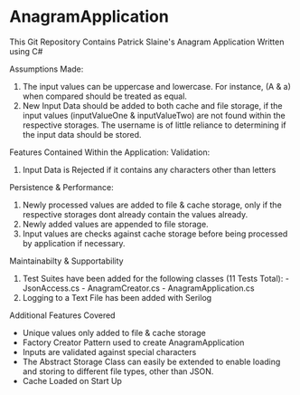 # AnagramApplication

This Git Repository Contains Patrick Slaine's Anagram Application
Written using C#

Assumptions Made:
1. The input values can be uppercase and lowercase. For instance, (A & a) when compared should be treated as equal.
2. New Input Data should be added to both cache and file storage, if the input values (inputValueOne & inputValueTwo) are not found within the respective storages. The username is of little reliance to determining if the input data should be stored.


Features Contained Within the Application:
  Validation:
  1. Input Data is Rejected if it contains any characters other than letters
 
  Persistence & Performance:
  1. Newly processed values are added to file & cache storage, only if the respective storages dont already contain the values already.
  2. Newly added values are appended to file storage.
  3. Input values are checks against cache storage before being processed by application if necessary.
  
  Maintainabilty & Supportability 
  1. Test Suites have been added for the following classes (11 Tests Total):
    - JsonAccess.cs
    - AnagramCreator.cs
    - AnagramApplication.cs
  2. Logging to a Text File has been added with Serilog

Additional Features Covered
- Unique values only added to file & cache storage
- Factory Creator Pattern used to create AnagramApplication
- Inputs are validated against special characters
- The Abstract Storage Class can easily be extended to enable loading and storing to different file types, other than JSON.
- Cache Loaded on Start Up
  
